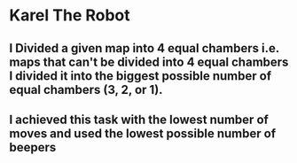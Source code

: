 # Karel The Robot
## I Divided a given map into 4 equal chambers i.e. maps that can't be divided into 4 equal chambers I divided it into the biggest possible number of equal chambers (3, 2, or 1).
## I achieved this task with the lowest number of moves and used the lowest possible number of beepers
